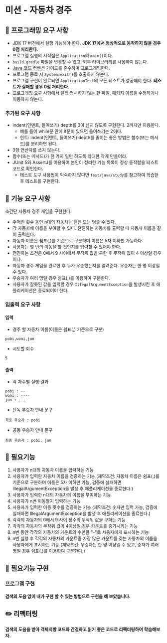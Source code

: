 # 미션 - 자동차 경주

## 🎯 프로그래밍 요구 사항

- JDK 17 버전에서 실행 가능해야 한다. **JDK 17에서 정상적으로 동작하지 않을 경우 0점 처리한다.**
- 프로그램 실행의 시작점은 `Application`의 `main()`이다.
- `build.gradle` 파일을 변경할 수 없고, 외부 라이브러리를 사용하지 않는다.
- [Java 코드 컨벤션](https://github.com/woowacourse/woowacourse-docs/tree/master/styleguide/java) 가이드를 준수하며 프로그래밍한다.
- 프로그램 종료 시 `System.exit()`를 호출하지 않는다.
- 프로그램 구현이 완료되면 `ApplicationTest`의 모든 테스트가 성공해야 한다. **테스트가 실패할 경우 0점 처리한다.**
- 프로그래밍 요구 사항에서 달리 명시하지 않는 한 파일, 패키지 이름을 수정하거나 이동하지 않는다.

### 추가된 요구 사항

- indent(인덴트, 들여쓰기) depth를 3이 넘지 않도록 구현한다. 2까지만 허용한다.
    - 예를 들어 while문 안에 if문이 있으면 들여쓰기는 2이다.
    - 힌트: indent(인덴트, 들여쓰기) depth를 줄이는 좋은 방법은 함수(또는 메서드)를 분리하면 된다.
- 3항 연산자를 쓰지 않는다.
- 함수(또는 메서드)가 한 가지 일만 하도록 최대한 작게 만들어라.
- JUnit 5와 AssertJ를 이용하여 본인이 정리한 기능 목록이 정상 동작함을 테스트 코드로 확인한다.
    - 테스트 도구 사용법이 익숙하지 않다면 `test/java/study`를 참고하여 학습한 후 테스트를 구현한다.

## 🚀 기능 요구 사항

초간단 자동차 경주 게임을 구현한다.

- 주어진 횟수 동안 n대의 자동차는 전진 또는 멈출 수 있다.
- 각 자동차에 이름을 부여할 수 있다. 전진하는 자동차를 출력할 때 자동차 이름을 같이 출력한다.
- 자동차 이름은 쉼표(,)를 기준으로 구분하며 이름은 5자 이하만 가능하다.
- 사용자는 몇 번의 이동을 할 것인지를 입력할 수 있어야 한다.
- 전진하는 조건은 0에서 9 사이에서 무작위 값을 구한 후 무작위 값이 4 이상일 경우이다.
- 자동차 경주 게임을 완료한 후 누가 우승했는지를 알려준다. 우승자는 한 명 이상일 수 있다.
- 우승자가 여러 명일 경우 쉼표(,)를 이용하여 구분한다.
- 사용자가 잘못된 값을 입력할 경우 `IllegalArgumentException`을 발생시킨 후 애플리케이션은 종료되어야 한다.

### 입출력 요구 사항

#### 입력

- 경주 할 자동차 이름(이름은 쉼표(,) 기준으로 구분)

```
pobi,woni,jun
```

- 시도할 회수

```
5
```

#### 출력

- 각 차수별 실행 결과

```
pobi : --
woni : ----
jun : ---
```

- 단독 우승자 안내 문구

```
최종 우승자 : pobi
```

- 공동 우승자 안내 문구

```
최종 우승자 : pobi, jun
```

## 🚨️  필요기능
1. 사용자가 n대의 자동차 이름을 입력하는 기능
2. 사용자가 입력한 자동차 이름을 검증하는 기능 (제약조건: 자동차 이름은 쉼표(,)를 기준으로 구분하며 이름은 5자 이하만 가능, 검증에 실패하면 IllegalArgumentException을 발생 후 애플리케이션을 종료한다.)
3. 사용자가 입력한 n대의 자동차의 이름을 부여하는 기능 
4. 사용자가 n번 이동할지 입력하는 기능
5. 사용자가 입력한 이동 횟수를 검증하는 기능 (제약조건: 숫자만 입력 가능, 검증에 실패하면 IllegalArgumentException을 발생 후 애플리케이션을 종료한다.)
6. 각각의 자동차의 0에서 9 사이 정수의 무작위 값을 구하는 기능
7. 각각의 자동차의 무작위 값이 4이상일 경우 카운트를 증가시키는 기능
8. n번 동안 각각의 자동차의 카운트의 수만큼 "-"로 사용자에게 표시하는 기능  
9. n번 실행 후 각각의 자동차의 카운트중 가장 많은 카운트를 갖는 자동차의 이름을 사용자에게 표시하는 기능 (제약조건: 우승자는 한 명 이상일 수 있고, 승자가 여러 명일 경우 쉼표(,)를 이용하여 구분한다.)

## 📮 필요기능 구현
### 프로그램 구현
#### 검색의 도움 없이 내가 구현 할 수 있는 방법으로 구현을 해 보았습니다. 
## ✏️  리펙터링
#### 검색의 도움을 받아 객체지향 코드와 간결하고 읽기 좋은 코드로 리펙터링하여 학습해보자.
